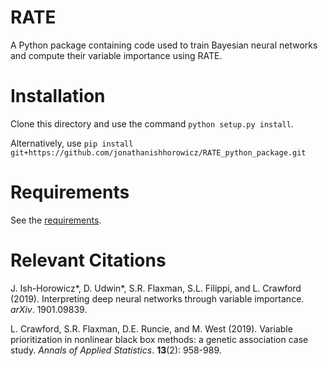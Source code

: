 # RATE

A Python package containing code used to train Bayesian neural networks and compute their variable importance using RATE.

# Installation

Clone this directory and use the command `python setup.py install`.

Alternatively, use `pip install git+https://github.com/jonathanishhorowicz/RATE_python_package.git`

# Requirements

See the [requirements](requirements.txt). 


# Relevant Citations

J. Ish-Horowicz*, D. Udwin*, S.R. Flaxman, S.L. Filippi, and L. Crawford (2019). Interpreting deep neural networks through variable importance. _arXiv_. 1901.09839.

L. Crawford, S.R. Flaxman, D.E. Runcie, and M. West (2019). Variable prioritization in nonlinear black box methods: a genetic association case study. _Annals of Applied Statistics_. **13**(2): 958-989.

